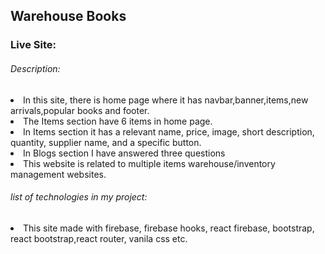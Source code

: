 ## Warehouse Books

### Live Site: 

###### Description:
<li>In this site, there is home page where it has navbar,banner,items,new arrivals,popular books and footer.</li>
<li>The Items section have 6 items in home page.</li>
<li>In Items section it has a relevant name, price, image, short description, quantity, supplier name, and a specific button.</li>
<li>In Blogs section I have answered three questions</li>
<li>This website is related to multiple items warehouse/inventory management websites.</li>

###### list of technologies in my project:
<li>This site made with firebase, firebase hooks, react firebase, bootstrap, react bootstrap,react router, vanila css etc.</li>